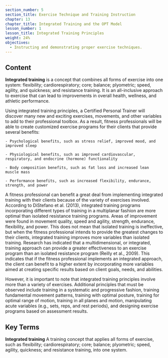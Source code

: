 ```yaml
---
section_number: 5
section_title: Exercise Technique and Training Instruction
chapter: 13
chapter_title: Integrated Training and the OPT Model
lesson_number: 1
lesson_title: Integrated Training Principles
weight: 24%
objectives:
  - Instructing and demonstrating proper exercise techniques.
---
```


## Content
**Integrated training** is a concept that combines all forms of exercise into one system: flexibility; cardiorespiratory; core; balance; plyometric; speed, agility, and quickness; and resistance training. It is an all-inclusive approach to exercise that can lead to improvements in overall health, wellness, and athletic performance.

Using integrated training principles, a Certified Personal Trainer will discover many new and exciting exercises, movements, and other variables to add to their professional toolbox. As a result, fitness professionals will be able to create customized exercise programs for their clients that provide several benefits:

	- Psychological benefits, such as stress relief, improved mood, and improved sleep

	- Physiological benefits, such as improved cardiovascular, respiratory, and endocrine (hormone) functionality

	- Body composition benefits, such as fat loss and increased lean muscle mass

	- Performance benefits, such as increased flexibility, endurance, strength, and power

A fitness professional can benefit a great deal from implementing integrated training with their clients because of the variety of exercises involved. According to DiStefano et al. (2013), integrated training programs incorporating different types of training in a multiplanar fashion are more optimal than isolated resistance training programs. Areas of improvement were found in movement quality, speed and agility, strength, endurance, flexibility, and power. This does not mean that isolated training is ineffective, but when the fitness professional intends to provide the greatest changes to their clients, integrated training improves more variables than isolated training. Research has indicated that a multidimensional, or integrated, training approach can provide a greater effectiveness to an exercise program than an isolated resistance program (Reilly et al., 2009). This indicates that if the fitness professional implements an integrated approach, the client can benefit to a higher extent by incorporating more variables aimed at creating specific results based on client goals, needs, and abilities.

However, it is important to note that integrated training principles involve more than a variety of exercises. Additional principles that must be observed include training in a systematic and progressive fashion, training fundamental movement patterns, training with optimal posture, training for optimal range of motion, training in all planes and motion, manipulating acute variables (e.g., sets, reps, and rest periods), and designing exercise programs based on assessment results.

## Key Terms

**Integrated training**
A training concept that applies all forms of exercise, such as flexibility; cardiorespiratory; core; balance; plyometric; speed, agility, quickness; and resistance training, into one system.